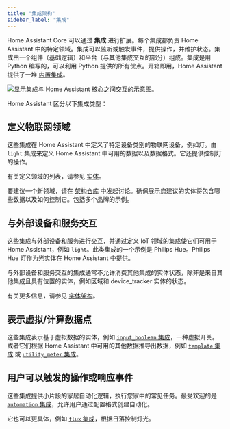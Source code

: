 ```yaml
---
title: "集成架构"
sidebar_label: "集成"
---
```


Home Assistant Core 可以通过 **集成** 进行扩展。每个集成都负责 Home Assistant 中的特定领域。集成可以监听或触发事件，提供操作，并维护状态。集成由一个组件（基础逻辑）和平台（与其他集成交互的部分）组成。集成是用 Python 编写的，可以利用 Python 提供的所有优点。开箱即用，Home Assistant 提供了一堆 [内置集成](https://www.home-assistant.io/integrations/)。

<img class='invertDark'
src='/img/en/architecture/component-interaction.svg'
alt='显示集成与 Home Assistant 核心之间交互的示意图。' />

Home Assistant 区分以下集成类型：

## 定义物联网领域

这些集成在 Home Assistant 中定义了特定设备类别的物联网设备，例如灯。由 `light` 集成来定义 Home Assistant 中可用的数据以及数据格式。它还提供控制灯的操作。

有关定义领域的列表，请参见 [实体](./core/entity.md)。

要建议一个新领域，请在 [架构仓库](https://github.com/home-assistant/architecture/discussions) 中发起讨论。确保展示您建议的实体将包含哪些数据以及如何控制它。包括多个品牌的示例。

## 与外部设备和服务交互

这些集成与外部设备和服务进行交互，并通过定义 IoT 领域的集成使它们可用于 Home Assistant，例如 `light`。此类集成的一个示例是 Philips Hue。Philips Hue 灯作为光实体在 Home Assistant 中提供。

与外部设备和服务交互的集成通常不允许消费其他集成的实体状态，除非是来自其他集成且具有位置的实体，例如区域和 device_tracker 实体的状态。

有关更多信息，请参见 [实体架构](architecture/devices-and-services.md)。

## 表示虚拟/计算数据点

这些集成表示基于虚拟数据的实体，例如 [`input_boolean` 集成](https://www.home-assistant.io/integrations/input_boolean/)，一种虚拟开关。或者它们根据 Home Assistant 中可用的其他数据推导出数据，例如 [`template` 集成](https://www.home-assistant.io/integrations/template/) 或 [`utility_meter` 集成](https://www.home-assistant.io/integrations/utility_meter/)。

## 用户可以触发的操作或响应事件

这些集成提供小片段的家居自动化逻辑，执行您家中的常见任务。最受欢迎的是 [`automation` 集成](https://www.home-assistant.io/integrations/automation/)，允许用户通过配置格式创建自动化。

它也可以更具体，例如 [`flux` 集成](https://www.home-assistant.io/integrations/flux/)，根据日落控制灯光。